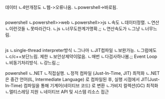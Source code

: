 데이터
ㄴ4만개정도
ㄴ웹->오류나옴.
ㄴpowershell->바로됨.


##
powershell
ㄴpowershell>>web
ㄴpowershell>>js
ㄴ속도
ㄴ데이터정렬.
ㄴ연산
ㄴ이런것들
ㄴ못따라간다.
ㄴjs
ㄴ너무도한계가명확.;;
ㄴ연산속도가
ㄴ그냥
ㄴ너무느림.


##
js
ㄴsingle-thread
interpreter방식
ㄴ그나마
ㄴJIT컴파일
ㄴ보완가능.
ㄴ그럼에도
ㄴc/c++보단느림.
제한
ㄴ보안상제약이많음.
ㄴ매번
ㄴ다검사하나봄.;;
Event Loop
ㄴ비동기처리방식.
ㄴ걍느림.;;

powershell
ㄴ.NET
ㄴ직접실행.
ㄴ정적 컴파일 (Just-In-Time, JIT) 최적화
ㄴ.NET은 중간 언어(IL, Intermediate Language) 로 컴파일된 후, 실행 시점에서 JIT(Just-In-Time) 컴파일을 통해 기계어(네이티브 코드) 로 변환
ㄴ가비지 컬렉션(GC) 최적화
ㄴ멀티스레딩 지원
ㄴ네이티브 API 및 시스템 리소스 접근
